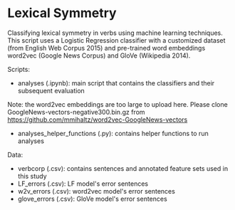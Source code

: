 # Lexical Symmetry
Classifying lexical symmetry in verbs using machine learning techniques.
This script uses a Logistic Regression classifier with a customized dataset (from English Web Corpus 2015) and pre-trained word embeddings word2vec (Google News Corpus) and GloVe (Wikipedia 2014). 

Scripts:
- analyses (.ipynb): main script that contains the classifiers and their subsequent evaluation 

Note: the word2vec embeddings are too large to upload here. Please clone GoogleNews-vectors-negative300.bin.gz from https://github.com/mmihaltz/word2vec-GoogleNews-vectors
- analyses_helper_functions (.py): contains helper functions to run analyses
  
Data:
- verbcorp (.csv): contains sentences and annotated feature sets used in this study
- LF_errors (.csv): LF model's error sentences
- w2v_errors (.csv): word2vec model's error sentences
- glove_errors (.csv): GloVe model's error sentences

